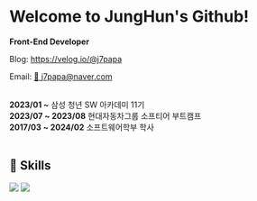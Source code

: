 # Welcome to JungHun's Github!

**Front-End Developer**

Blog: https://velog.io/@j7papa

Email: [📧 j7papa@naver.com](mailto:adalovelace@mail.com)
<br>
<br>

**2023/01 ~** 삼성 청년 SW 아카데미 11기 <br>
**2023/07 ~ 2023/08** 현대자동차그룹 소프티어 부트캠프<br>
**2017/03 ~ 2024/02** 소프트웨어학부 학사
<br>
<br>

## :snail: Skills

<img src="https://img.shields.io/badge/javascript-%23323330.svg?style=for-the-badge&logo=javascript&logoColor=%23F7DF1E"/>
<img src="https://img.shields.io/badge/react-%2320232a.svg?style=for-the-badge&logo=react&logoColor=%2361DAFB"/>
<br>
<br>
